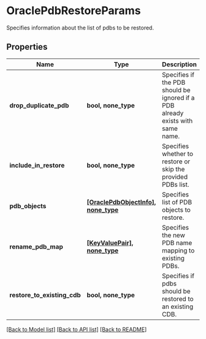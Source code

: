 # OraclePdbRestoreParams

Specifies information about the list of pdbs to be restored.

## Properties
Name | Type | Description | Notes
------------ | ------------- | ------------- | -------------
**drop_duplicate_pdb** | **bool, none_type** | Specifies if the PDB should be ignored if a PDB already exists with same name. | [optional] 
**include_in_restore** | **bool, none_type** | Specifies whether to restore or skip the provided PDBs list. | [optional] 
**pdb_objects** | [**[OraclePdbObjectInfo], none_type**](OraclePdbObjectInfo.md) | Specifies list of PDB objects to restore. | [optional] 
**rename_pdb_map** | [**[KeyValuePair], none_type**](KeyValuePair.md) | Specifies the new PDB name mapping to existing PDBs. | [optional] 
**restore_to_existing_cdb** | **bool, none_type** | Specifies if pdbs should be restored to an existing CDB. | [optional] 

[[Back to Model list]](../README.md#documentation-for-models) [[Back to API list]](../README.md#documentation-for-api-endpoints) [[Back to README]](../README.md)


